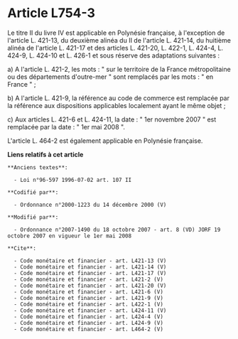 # Article L754-3

Le titre II du livre IV est applicable en Polynésie française, à l'exception de l'article L. 421-13, du deuxième alinéa du II
de l'article L. 421-14, du huitième alinéa de l'article L. 421-17 et des articles L. 421-20, L. 422-1, L. 424-4, L. 424-9, L.
424-10 et L. 426-1 et sous réserve des adaptations suivantes : 

a) A l'article L. 421-2, les mots : " sur le territoire de la France métropolitaine ou des départements d'outre-mer " sont
remplacés par les mots : " en France " ; 

b) A l'article L. 421-9, la référence au code de commerce est remplacée par la référence aux dispositions applicables
localement ayant le même objet ; 

c) Aux articles L. 421-6 et L. 424-11, la date : " 1er novembre 2007 " est remplacée par la date : " 1er mai 2008 ". 

L'article L. 464-2 est également applicable en Polynésie française.

**Liens relatifs à cet article**

	**Anciens textes**:

	  - Loi n°96-597 1996-07-02 art. 107 II

	**Codifié par**:

	  - Ordonnance n°2000-1223 du 14 décembre 2000 (V)

	**Modifié par**:

	  - Ordonnance n°2007-1490 du 18 octobre 2007 - art. 8 (VD) JORF 19 octobre 2007 en vigueur le 1er mai 2008

	**Cite**:

	  - Code monétaire et financier - art. L421-13 (V)
	  - Code monétaire et financier - art. L421-14 (V)
	  - Code monétaire et financier - art. L421-17 (V)
	  - Code monétaire et financier - art. L421-2 (V)
	  - Code monétaire et financier - art. L421-20 (V)
	  - Code monétaire et financier - art. L421-6 (V)
	  - Code monétaire et financier - art. L421-9 (V)
	  - Code monétaire et financier - art. L422-1 (V)
	  - Code monétaire et financier - art. L424-11 (V)
	  - Code monétaire et financier - art. L424-4 (V)
	  - Code monétaire et financier - art. L424-9 (V)
	  - Code monétaire et financier - art. L464-2 (V)

